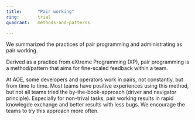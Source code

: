```yaml
---
title:      "Pair working"
ring:       trial
quadrant:   methods-and-patterns

---
```

We summarized the practices of pair programming and administrating as pair working.

Derived as a practice from eXtreme Programming (XP), pair programming is a method/pattern that aims for fine-scaled feedback within a team.

At AOE, some developers and operators work in pairs, not constantly, but from time to time. Most teams have positive experiences using this method, but not all teams tried the by-the-book-approach (driver and navigator principle). Especially for non-trival tasks, pair working results in rapid knowlegde exchange and better results with less bugs. We encourage the teams to try this approach more often.
